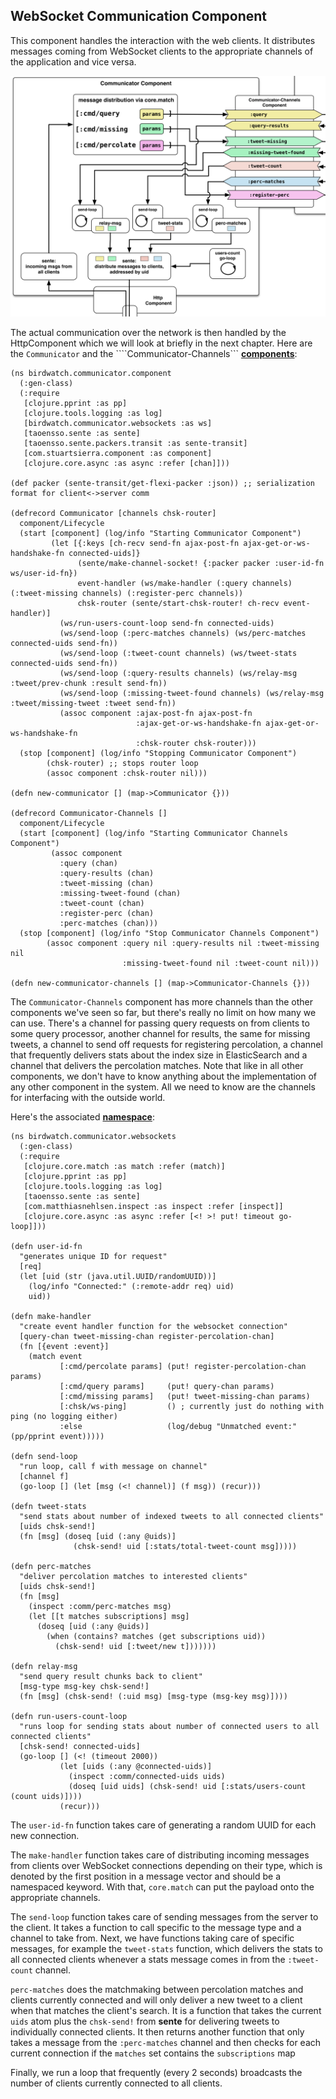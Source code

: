 ## WebSocket Communication Component

This component handles the interaction with the web clients. It distributes messages coming from WebSocket clients to the appropriate channels of the application and vice versa.

![MainApp - Communicator Component](images/mainapp_communicator.png)

The actual communication over the network is then handled by the HttpComponent which we will look at briefly in the next chapter. Here are the ````Communicator```` and the ````Communicator-Channels``` **[components](https://github.com/matthiasn/BirdWatch/blob/a7a27c76fb4a882daa485d0231de30c1cc078652/Clojure-Websockets/MainApp/src/clj/birdwatch/communicator/component.clj)**:

~~~
(ns birdwatch.communicator.component
  (:gen-class)
  (:require
   [clojure.pprint :as pp]
   [clojure.tools.logging :as log]
   [birdwatch.communicator.websockets :as ws]
   [taoensso.sente :as sente]
   [taoensso.sente.packers.transit :as sente-transit]
   [com.stuartsierra.component :as component]
   [clojure.core.async :as async :refer [chan]]))

(def packer (sente-transit/get-flexi-packer :json)) ;; serialization format for client<->server comm

(defrecord Communicator [channels chsk-router]
  component/Lifecycle
  (start [component] (log/info "Starting Communicator Component")
         (let [{:keys [ch-recv send-fn ajax-post-fn ajax-get-or-ws-handshake-fn connected-uids]}
               (sente/make-channel-socket! {:packer packer :user-id-fn ws/user-id-fn})
               event-handler (ws/make-handler (:query channels) (:tweet-missing channels) (:register-perc channels))
               chsk-router (sente/start-chsk-router! ch-recv event-handler)]
           (ws/run-users-count-loop send-fn connected-uids)
           (ws/send-loop (:perc-matches channels) (ws/perc-matches connected-uids send-fn))
           (ws/send-loop (:tweet-count channels) (ws/tweet-stats connected-uids send-fn))
           (ws/send-loop (:query-results channels) (ws/relay-msg :tweet/prev-chunk :result send-fn))
           (ws/send-loop (:missing-tweet-found channels) (ws/relay-msg :tweet/missing-tweet :tweet send-fn))
           (assoc component :ajax-post-fn ajax-post-fn
                            :ajax-get-or-ws-handshake-fn ajax-get-or-ws-handshake-fn
                            :chsk-router chsk-router)))
  (stop [component] (log/info "Stopping Communicator Component")
        (chsk-router) ;; stops router loop
        (assoc component :chsk-router nil)))

(defn new-communicator [] (map->Communicator {}))

(defrecord Communicator-Channels []
  component/Lifecycle
  (start [component] (log/info "Starting Communicator Channels Component")
         (assoc component
           :query (chan)
           :query-results (chan)
           :tweet-missing (chan)
           :missing-tweet-found (chan)
           :tweet-count (chan)
           :register-perc (chan)
           :perc-matches (chan)))
  (stop [component] (log/info "Stop Communicator Channels Component")
        (assoc component :query nil :query-results nil :tweet-missing nil
                         :missing-tweet-found nil :tweet-count nil)))

(defn new-communicator-channels [] (map->Communicator-Channels {}))
~~~

The ````Communicator-Channels```` component has more channels than the other components we've seen so far, but there's really no limit on how many we can use. There's a channel for passing query requests on from clients to some query processor, another channel for results, the same for missing tweets, a channel to send off requests for registering percolation, a channel that frequently delivers stats about the index size in ElasticSearch and a channel that delivers the percolation matches. Note that like in all other components, we don't have to know anything about the implementation of any other component in the system. All we need to know are the channels for interfacing with the outside world.

Here's the associated **[namespace](https://github.com/matthiasn/BirdWatch/blob/3c793a8ded198ba9aa2360f1efb538dd548383b2/Clojure-Websockets/MainApp/src/clj/birdwatch/communicator/websockets.clj)**:

~~~
(ns birdwatch.communicator.websockets
  (:gen-class)
  (:require
   [clojure.core.match :as match :refer (match)]
   [clojure.pprint :as pp]
   [clojure.tools.logging :as log]
   [taoensso.sente :as sente]
   [com.matthiasnehlsen.inspect :as inspect :refer [inspect]]
   [clojure.core.async :as async :refer [<! >! put! timeout go-loop]]))

(defn user-id-fn
  "generates unique ID for request"
  [req]
  (let [uid (str (java.util.UUID/randomUUID))]
    (log/info "Connected:" (:remote-addr req) uid)
    uid))

(defn make-handler
  "create event handler function for the websocket connection"
  [query-chan tweet-missing-chan register-percolation-chan]
  (fn [{event :event}]
    (match event
           [:cmd/percolate params] (put! register-percolation-chan params)
           [:cmd/query params]     (put! query-chan params)
           [:cmd/missing params]   (put! tweet-missing-chan params)
           [:chsk/ws-ping]         () ; currently just do nothing with ping (no logging either)
           :else                   (log/debug "Unmatched event:" (pp/pprint event)))))

(defn send-loop
  "run loop, call f with message on channel"
  [channel f]
  (go-loop [] (let [msg (<! channel)] (f msg)) (recur)))

(defn tweet-stats
  "send stats about number of indexed tweets to all connected clients"
  [uids chsk-send!]
  (fn [msg] (doseq [uid (:any @uids)]
              (chsk-send! uid [:stats/total-tweet-count msg]))))

(defn perc-matches
  "deliver percolation matches to interested clients"
  [uids chsk-send!]
  (fn [msg]
    (inspect :comm/perc-matches msg)
    (let [[t matches subscriptions] msg]
      (doseq [uid (:any @uids)]
        (when (contains? matches (get subscriptions uid))
          (chsk-send! uid [:tweet/new t]))))))

(defn relay-msg
  "send query result chunks back to client"
  [msg-type msg-key chsk-send!]
  (fn [msg] (chsk-send! (:uid msg) [msg-type (msg-key msg)])))

(defn run-users-count-loop
  "runs loop for sending stats about number of connected users to all connected clients"
  [chsk-send! connected-uids]
  (go-loop [] (<! (timeout 2000))
           (let [uids (:any @connected-uids)]
             (inspect :comm/connected-uids uids)
             (doseq [uid uids] (chsk-send! uid [:stats/users-count (count uids)])))
           (recur)))
~~~

The ````user-id-fn```` function takes care of generating a random UUID for each new connection.

The ````make-handler```` function takes care of distributing incoming messages from clients over WebSocket connections depending on their type, which is denoted by the first position in a message vector and should be a namespaced keyword. With that, ````core.match```` can put the payload onto the appropriate channels.

The ````send-loop```` function takes care of sending messages from the server to the client. It takes a function to call specific to the message type and a channel to take from. Next, we have functions taking care of specific messages, for example the ````tweet-stats```` function, which delivers the stats to all connected clients whenever a stats message comes in from the ````:tweet-count```` channel.

````perc-matches```` does the matchmaking between percolation matches and clients currently connected and will only deliver a new tweet to a client when that matches the client's search. It is a function that takes the current ````uids```` atom plus the ````chsk-send!```` from **sente** for delivering tweets to individually connected clients. It then returns another function that only takes a message from the ````:perc-matches```` channel and then checks for each current connection if the ````matches```` set contains the ````subscriptions```` map

Finally, we run a loop that frequently (every 2 seconds) broadcasts the number of clients currently connected to all clients.
